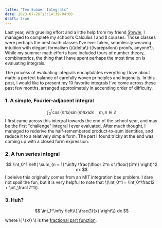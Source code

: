 ```yaml
---
title: "Ten Summer Integrals"
date: 2023-07-26T13:14:39-04:00
draft: true
---
```


Last year, with grueling effort and a little help from my friend [Stewie](https://www.amazon.com/Calculus-Early-Transcendentals-James-Stewart/dp/1285741552), I managed to complete my school's Calculus I and II courses. Those classes were perhaps the best math classes I've ever taken, seamlessly weaving intuition with elegant formalism (\\(\delta\\)-\\(\varepsilon\\) proofs, anyone?). While my summer math efforts have included tours of number theory, combinatorics, the thing that I have spent perhaps the most time on is evaluating integrals.

The process of evaluating integrals encaptulates everything I love about math: a perfect balance of carefully woven principles and ingenuity. In this post, I would like to present my 10 favorite integrals I've come across these past few months, arranged approximately in accending order of difficulty.

### 1. A simple, Fourier-adjacent integral
$$ \int_0^1 \cos(n\pi x) \sin(m \pi x) dx\quad m, n \in \mathbb{Z} $$
I first came across this integral towards the end of the school year, and may be the first "challenge" integral I ever evaluated. After much thought, I managed to rederive the half-remembered product-to-sum identities, and reduce it to a relatively simple form. The part I found tricky at the end was coming up with a closed form expression.

### 2. A fun series integral
$$ \int_0^1 \left( \sum_{n = 1}^\infty \frac{\lfloor 2^n x \rfloor}{3^n} \right)^2 dx $$
I beleive this originally comes from an MIT integration bee problem. I dare not spoil the fun, but it is very helpful to note that \\(\int_0^1 = \int_0^\frac12 + \int_\frac12^1\\).

### 3. Huh?
$$ \int_1^\infty \left\\{ \frac{1}{x} \right\\} dx  $$

where \\( \\{x\\} \\) is the [fractional part function](https://en.wikipedia.org/wiki/Fractional_part).